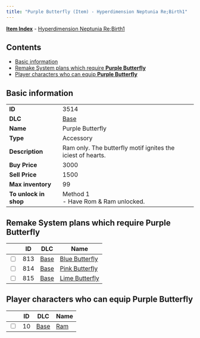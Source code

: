 ```yaml
---
title: "Purple Butterfly (Item) - Hyperdimension Neptunia Re;Birth1"
---
```


[**Item Index**](/neptunia/rb1/item/index.html) - [Hyperdimension Neptunia Re;Birth1](/neptunia/rb1)

## Contents

- [Basic information](#basic-information)
- [Remake System plans which require **Purple Butterfly**](#remake-system-plans-which-require-purple-butterfly)
- [Player characters who can equip **Purple Butterfly**](#player-characters-who-can-equip-purple-butterfly)

## Basic information

|   |   |
| -- | -- |
| **ID** | 3514 |
| **DLC** | [Base](/neptunia/rb1/dlc/1-base.html) |
| **Name** | Purple Butterfly |
| **Type** | Accessory |
| **Description** | Ram only. The butterfly motif ignites the iciest of hearts. |
| **Buy Price** | 3000 |
| **Sell Price** | 1500 |
| **Max inventory** | 99 |
| **To unlock in shop** | Method 1<br />- Have Rom & Ram unlocked. |


## Remake System plans which require **Purple Butterfly**

|    | ID | DLC | Name |
| -- | -- | --- | ---- |
| <input type="checkbox" id="rb1-quest-1-813" class="trackbox" /> | 813 | [Base](/neptunia/rb1/dlc/1-base.html) | [Blue Butterfly](/neptunia/rb1/quest/1-813-blue-butterfly.html) |
| <input type="checkbox" id="rb1-quest-1-814" class="trackbox" /> | 814 | [Base](/neptunia/rb1/dlc/1-base.html) | [Pink Butterfly](/neptunia/rb1/quest/1-814-pink-butterfly.html) |
| <input type="checkbox" id="rb1-quest-1-815" class="trackbox" /> | 815 | [Base](/neptunia/rb1/dlc/1-base.html) | [Lime Butterfly](/neptunia/rb1/quest/1-815-lime-butterfly.html) |


## Player characters who can equip **Purple Butterfly**

|    | ID | DLC | Name |
| -- | -- | --- | ---- |
| <input type="checkbox" id="rb1-player-1-10" class="trackbox" /> | 10 | [Base](/neptunia/rb1/dlc/1-base.html) | [Ram](/neptunia/rb1/player/1-10-ram.html) |
